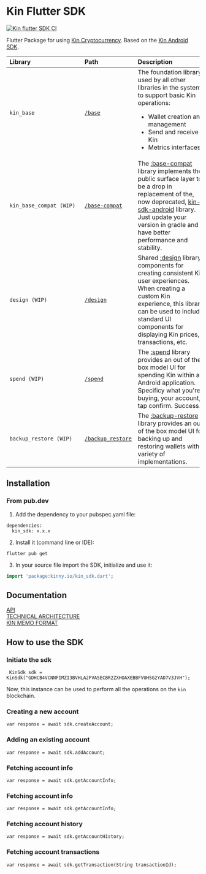 # Kin Flutter SDK
[![Kin flutter SDK CI](https://github.com/kinnytips/kin-flutter-sdk/actions/workflows/dart.yml/badge.svg)](https://github.com/kinnytips/kin-flutter-sdk/actions/workflows/dart.yml)

Flutter Package for using [Kin Cryptocurrency](https://www.kin.org/). Based on the [Kin Android SDK](https://github.com/kinecosystem/kin-android).

Library&nbsp;&nbsp;&nbsp;&nbsp;&nbsp;&nbsp;&nbsp;&nbsp;&nbsp;&nbsp;&nbsp;&nbsp;&nbsp;&nbsp;&nbsp;&nbsp;&nbsp;&nbsp;&nbsp;&nbsp;&nbsp;&nbsp;&nbsp;&nbsp;&nbsp;&nbsp;&nbsp;&nbsp;&nbsp; | Path                                                                                   | Description&nbsp;&nbsp;&nbsp;&nbsp;&nbsp;&nbsp;&nbsp;&nbsp;&nbsp;&nbsp;&nbsp;&nbsp;&nbsp;&nbsp;&nbsp;&nbsp;&nbsp;&nbsp;&nbsp;&nbsp;                                                                                                                                                                                                                                                                             |
|:--------------------------------------------------------------------------------------------------------------------------------------------------------------------------------------|:------------------------------------------------------------------------------------------|:-----------------------------------------------------------------------------------------------------------------------------|
| `kin_base`                                                                                                                   | [`/base`](/lib/base)| The foundation library used by all other libraries in the system to support basic Kin operations: <ul><li>Wallet creation and management</li><li>Send and receive Kin</li><li>Metrics interfaces</li></ul>                                                                                |
| `kin_base_compat (WIP)`                                                                                                             | [`/base-compat`](/lib/base-compat)                                                                                                | The [:base-compat](base-compat) library implements the public surface layer to be a drop in replacement of the, now deprecated, [kin-sdk-android](https://github.com/kinecosystem/kin-sdk-android) library. Just update your version in gradle and have better performance and stability.             
| `design (WIP)`                                                                                                             | [`/design`](/lib/design)                                                                                                | Shared [:design](design) library components for creating consistent Kin user experiences. When creating a custom Kin experience, this library can be used to include standard UI components for displaying Kin prices, transactions, etc.       
| `spend (WIP)`                                                                                                             | [`/spend`](/lib/spend)                                                                                                | The [:spend](spend) library provides an out of the box model UI for spending Kin within an Android application. Specificy what you're buying, your account, tap confirm. Success.      
| `backup_restore (WIP)`                                                                                                             | [`/backup_restore`](/lib/backup_restore)                                                                                                | The [:backup-restore](backup-restore) library provides an out of the box model UI for backing up and restoring wallets with a variety of implementations.      



## Installation

### From pub.dev
1. Add the dependency to your pubspec.yaml file:
```
dependencies:
  kin_sdk: x.x.x
```
2. Install it (command line or IDE):
```
flutter pub get
```
3. In your source file import the SDK, initialize and use it:
```dart
import 'package:kinny.io/kin_sdk.dart';
```

## Documentation
[API](https://docs.kin.org/agora/api) <br/>
[TECHNICAL ARCHITECTURE](https://docs.kin.org/how-it-works#kin-binary-memo-format)<br/>
[KIN MEMO FORMAT](https://github.com/kinecosystem/agora-api/blob/master/spec/memo.md)

## How to use the SDK
### Initiate the sdk

```
 KinSdk sdk = KinSdk("GDHCB4VCNNFIMZI3BVHLA2FVASECBR2ZXHOAXEBBFVUH5G2YAD7V3JVH");
```
Now, this instance can be used to perform all the operations on the `kin` blockchain.

### Creating a new account
```
var response = await sdk.createAccount;
```

### Adding an existing account
```
var response = await sdk.addAccount;
```

### Fetching account info
```
var response = await sdk.getAccountInfo;
```

### Fetching account info
```
var response = await sdk.getAccountInfo;
```

### Fetching account history
```
var response = await sdk.getAccountHistory;
```

### Fetching account transactions
```
var response = await sdk.getTransaction(String transactionId);
```
